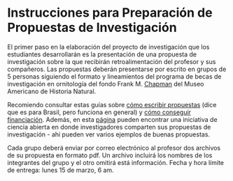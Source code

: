 # Instrucciones para Preparación de Propuestas de Investigación

El primer paso en la elaboración del proyecto de investigación que los estudiantes desarrollarán es la presentación de una propuesta de investigación sobre la que recibirán retroalimentación del profesor y sus compañeros. Las propuestas deberán presentarse por escrito en grupos de 5 personas siguiendo el formato y lineamientos del programa de becas de investigación en ornitología del fondo Frank M. [Chapman](https://www.amnh.org/research/vertebrate-zoology/ornithology/grants) del Museo Americano de Historia Natural.

Recomiendo consultar estas guías sobre [cómo escribir propuestas](https://journals.plos.org/ploscompbiol/article?id=10.1371/journal.pcbi.1005289) (dice que es para Brasil, pero funciona en general) y [cómo conseguir financiación](https://journals.plos.org/ploscompbiol/article?id=10.1371/journal.pcbi.0020012). Además, en esta [página](https://www.ogrants.org/) pueden encontrar una iniciativa de ciencia abierta en donde investigadores comparten sus propuestas de investigación - ahí pueden ver varios ejemplos de buenas propuestas.

Cada grupo deberá enviar por correo electrónico al profesor dos archivos de su propuesta en formato pdf. Un archivo incluirá los nombres de los integrantes del grupo y el otro omitirá está información. Fecha y hora límite de entrega: lunes 15 de marzo, 6 am.


